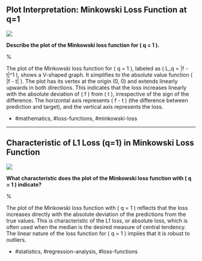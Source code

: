 ## Plot Interpretation: Minkowski Loss Function at q=1

![](https://cdn.mathpix.com/cropped/2024_05_26_39f071919089f32e7ef4g-1.jpg?height=503&width=689&top_left_y=220&top_left_x=955)

**Describe the plot of the Minkowski loss function for \( q = 1 \).**

%

The plot of the Minkowski loss function for \( q = 1 \), labeled as \( L_q = |f - t|^1 \), shows a V-shaped graph. It simplifies to the absolute value function \( |f - t| \). The plot has its vertex at the origin (0, 0) and extends linearly upwards in both directions. This indicates that the loss increases linearly with the absolute deviation of \( f \) from \( t \), irrespective of the sign of the difference. The horizontal axis represents \( f - t \) (the difference between prediction and target), and the vertical axis represents the loss.

- #mathematics, #loss-functions, #minkowski-loss

---

## Characteristic of L1 Loss (q=1) in Minkowski Loss Function

![](https://cdn.mathpix.com/cropped/2024_05_26_39f071919089f32e7ef4g-1.jpg?height=503&width=689&top_left_y=220&top_left_x=955)

**What characteristic does the plot of the Minkowski loss function with \( q = 1 \) indicate?**

%

The plot of the Minkowski loss function with \( q = 1 \) reflects that the loss increases directly with the absolute deviation of the predictions from the true values. This is characteristic of the L1 loss, or absolute loss, which is often used when the median is the desired measure of central tendency. The linear nature of the loss function for \( q = 1 \) implies that it is robust to outliers.

- #statistics, #regression-analysis, #loss-functions